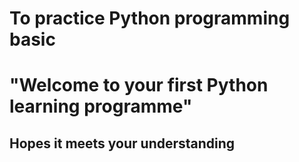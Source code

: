 # To practice Python programming basic

# "Welcome to your first Python learning programme"
## Hopes it meets your understanding
